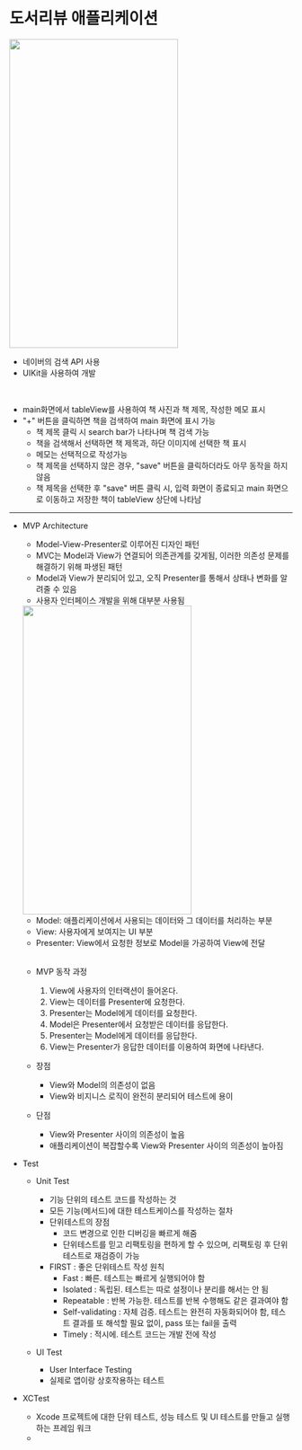 도서리뷰 애플리케이션
===========
<img src="https://user-images.githubusercontent.com/55949986/205566056-5d4a26ee-0ceb-4877-a2a9-beff78ed8ff9.gif" width="300" height="550"/>

* 네이버의 검색 API 사용
* UIKit을 사용하여 개발
<br>

* main화면에서 tableView를 사용하여 책 사진과 책 제목, 작성한 메모 표시
* "+" 버튼을 클릭하면 책을 검색하여 main 화면에 표시 가능
    * 책 제목 클릭 시 search bar가 나타나며 책 검색 가능
    * 책을 검색해서 선택하면 책 제목과, 하단 이미지에 선택한 책 표시
    * 메모는 선택적으로 작성가능
    * 책 제목을 선택하지 않은 경우, "save" 버튼을 클릭하더라도 아무 동작을 하지 않음
    * 책 제목을 선택한 후 "save" 버튼 클릭 시, 입력 화면이 종료되고 main 화면으로 이동하고 저장한 책이 tableView 상단에 나타남

---------------------------------------

* MVP Architecture
    * Model-View-Presenter로 이루어진 디자인 패턴
    * MVC는 Model과 View가 연결되어 의존관계를 갖게됨, 이러한 의존성 문제를 해결하기 위해 파생된 패턴
    * Model과 View가 분리되어 있고, 오직 Presenter를 통해서 상태나 변화를 알려줄 수 있음
    * 사용자 인터페이스 개발을 위해 대부분 사용됨
    <img src="https://user-images.githubusercontent.com/55949986/224636145-433df5af-bdda-4ff6-bc4b-0a99584b7bb3.png" width="300" height="550"/>

    * Model: 애플리케이션에서 사용되는 데이터와 그 데이터를 처리하는 부분
    * View: 사용자에게 보여지는 UI 부분
    * Presenter: View에서 요청한 정보로 Model을 가공하여 View에 전달
    <br>

    * MVP 동작 과정
        1. View에 사용자의 인터랙션이 들어온다.
        2. View는 데이터를 Presenter에 요청한다.
        3. Presenter는 Model에게 데이터를 요청한다.
        4. Model은 Presenter에서 요청받은 데이터를 응답한다.
        5. Presenter는 Model에게 데이터를 응답한다.
        6. View는 Presenter가 응답한 데이터를 이용하여 화면에 나타낸다.

    * 장점
        * View와 Model의 의존성이 없음
        * View와 비지니스 로직이 완전히 분리되어 테스트에 용이
    * 단점
        * View와 Presenter 사이의 의존성이 높음
        * 애플리케이션이 복잡할수록 View와 Presenter 사이의 의존성이 높아짐

* Test
    * Unit Test
        * 기능 단위의 테스트 코드를 작성하는 것
        * 모든 기능(메서드)에 대한 테스트케이스를 작성하는 절차
        * 단위테스트의 장점
            * 코드 변경으로 인한 디버깅을 빠르게 해줌
            * 단위테스트를 믿고 리팩토링을 편하게 할 수 있으며, 리팩토링 후 단위테스트로 재검증이 가능
        * FIRST : 좋은 단위테스트 작성 원칙
            * Fast : 빠른. 테스트는 빠르게 실행되어야 함
            * Isolated : 독립된. 테스트는 따로 설정이나 분리를 해서는 안 됨
            * Repeatable : 반복 가능한. 테스트를 반복 수행해도 같은 결과여야 함
            * Self-validating : 자체 검증. 테스트는 완전히 자동화되어야 함, 테스트 결과를 또 해석할 필요 없이, pass 또는 fail을 출력
            * Timely : 적시에. 테스트 코드는 개발 전에 작성

    * UI Test
        * User Interface Testing
        * 실제로 앱이랑 상호작용하는 테스트


* XCTest
    * Xcode 프로젝트에 대한 단위 테스트, 성능 테스트 및 UI 테스트를 만들고 실행하는 프레임 워크
    * 